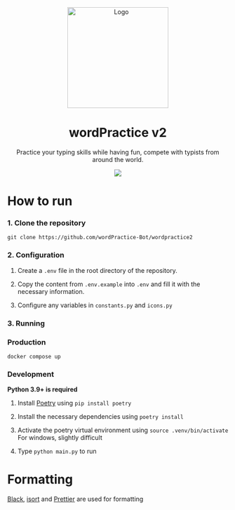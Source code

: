 <div align="center">
    <img src="https://i.imgur.com/zuEi84v.png" alt="Logo" width="230" height="230">
    <h1 >wordPractice v2</h1>
    <p >Practice your typing skills while having fun, compete with typists from around the world.</p>
    <a href="https://discord.gg/wordpractice">
        <img src="https://img.shields.io/discord/742960643312713738?logo=discord&style=for-the-badge"></img>
    </a>
</div>

# How to run

### 1. Clone the repository

`git clone https://github.com/wordPractice-Bot/wordpractice2`

### 2. Configuration

1. Create a `.env` file in the root directory of the repository.

2. Copy the content from `.env.example` into `.env` and fill it with the necessary information.

3. Configure any variables in `constants.py` and `icons.py`

### 3. Running

### Production

`docker compose up`

### Development

**Python 3.9+ is required**

1. Install [Poetry](https://python-poetry.org/) using `pip install poetry`

2. Install the necessary dependencies using `poetry install`

3. Activate the poetry virtual environment using `source .venv/bin/activate` For windows, slightly difficult

4. Type `python main.py` to run

# Formatting

[Black](https://github.com/psf/black), [isort](https://github.com/PyCQA/isort) and [Prettier](https://prettier.io/) are used for formatting
